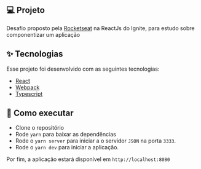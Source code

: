## 💻 Projeto

Desafio proposto pela [Rocketseat](https://www.rocketseat.com.br/) na ReactJs do Ignite, para estudo sobre componentizar um aplicação

## ✨ Tecnologias

Esse projeto foi desenvolvido com as seguintes tecnologias:

- [React](https://react.dev/)
- [Webpack](https://webpack.js.org/)
- [Typescript](https://www.typescriptlang.org/)

## 🚀 Como executar

- Clone o repositório
- Rode `yarn` para baixar as dependências
- Rode o `yarn server` para iniciar a o servidor `JSON` na porta `3333`.
- Rode o `yarn dev` para iniciar a aplicação.

Por fim, a aplicação estará disponível em `http://localhost:8080`